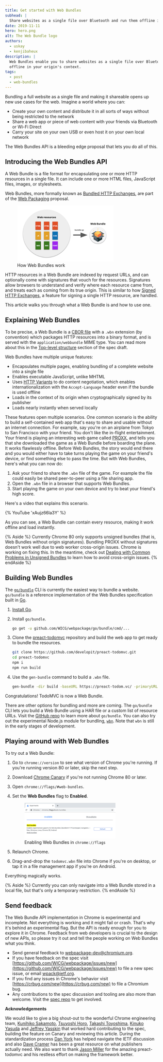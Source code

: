 ```yaml
---
title: Get started with Web Bundles
subhead: |
  Share websites as a single file over Bluetooth and run them offline in your origin's context
date: 2019-11-11
hero: hero.png
alt: The Web Bundle logo
authors:
  - uskay
  - kenjibaheux
description: |
  Web Bundles enable you to share websites as a single file over Bluetooth and run them
  offline in your origin's context.
tags:
  - post
  - web-bundles
---
```


Bundling a full website as a single file and making it shareable
opens up new use cases for the web. Imagine a world where you can: 

* Create your own content and distribute it in all sorts of ways without being
  restricted to the network
* Share a web app or piece of web content with your friends via Bluetooth or Wi-Fi Direct
* Carry your site on your own USB or even host it on your own local network

The Web Bundles API is a bleeding edge proposal that lets you do all of this.

## Introducing the Web Bundles API

A Web Bundle is a file format for encapsulating one or more HTTP resources in a
single file. It can include one or more HTML files, JavaScript files,
images, or stylesheets.

 Web Bundles, more formally known as [Bundled HTTP
 Exchanges](https://wicg.github.io/webpackage/draft-yasskin-wpack-bundled-exchanges.html),
 are part of the [Web Packaging](https://goto.google.com/webpackaging-one-pager)
 proposal.

<figure class="w-figure  w-figure--center">
  <img src="webbundle.png" 
       alt="A figure demonstrating that a Web Bundle is a collection of web resources." 
       style="max-width: 75%">
  <figcaption class="w-figcaption">
    How Web Bundles work
  </figcaption>
</figure>

HTTP resources in a Web Bundle are indexed by request URLs, and can optionally
come with signatures that vouch for the resources. Signatures allow browsers to
understand and verify where each resource came from, and treats each as coming
from its true origin. This is similar to how [Signed HTTP Exchanges][exchanges],
a feature for signing a single HTTP resource, are handled.

This article walks you through what a Web Bundle is and how to use one.

## Explaining Web Bundles

To be precise, a Web Bundle is a [CBOR file](https://cbor.io/) with a `.wbn` extension (by convention) which
packages HTTP resources into a binary format, and is served with the `application/webbundle` MIME
type. You can read more about this in the [Top-level structure](https://wicg.github.io/webpackage/draft-yasskin-wpack-bundled-exchanges.html#top-level)
section of the spec draft.

Web Bundles have multiple unique features:

* Encapsulates multiple pages, enabling bundling of a complete website into a single file
* Enables executable JavaScript, unlike MHTML
* Uses [HTTP Variants](https://tools.ietf.org/id/draft-ietf-httpbis-variants-00.html) to do
  content negotiation, which enables internationalization with the `Accept-Language`
  header even if the bundle is used offline
* Loads in the context of its origin when cryptographically signed by its publisher
* Loads nearly instantly when served locally

These features open multiple scenarios. One common scenario is the ability to
build a self-contained web app that's easy to share and usable without an
internet connection. For example, say you're on an airplane from Tokyo to San Francisco with
your friend. You don't like the in-flight entertainment. Your friend is playing an interesting
web game called [PROXX](https://proxx.app/), and tells you that she downloaded the game as a Web
Bundle before boarding the plane. It works flawlessly offline. Before Web
Bundles, the story would end there and you would either have to take turns
playing the game on your friend's device, or find something else to pass the
time. But with Web Bundles, here's what you can now do:

1. Ask your friend to share the `.wbn` file of the game. For example the file
   could easily be shared peer-to-peer using a file sharing app.
2. Open the `.wbn` file in a browser that supports Web Bundles.
3. Start playing the game on your own device and try to beat your friend's high
   score.

Here's a video that explains this scenario.

{% YouTube 'xAujz66la3Y' %}

As you can see, a Web Bundle can contain every resource, making it work offline
and load instantly.

{% Aside %}
  Currently Chrome 80 only supports unsigned bundles (that is, Web Bundles without
  origin signatures). Bundling PROXX without signatures doesn't work
  well due to web worker cross-origin issues. Chrome is working on fixing this. In
  the meantime, check out [Dealing with Common Problems in Unsigned
  Bundles](https://chromium.googlesource.com/chromium/src/+/refs/heads/master/content/browser/web_package/using_web_bundles.md#Dealing-with-Common-Problems-in-Unsigned-Bundles)
  to learn how to avoid cross-origin issues.
{% endAside %}

## Building Web Bundles

The [`go/bundle`](https://github.com/WICG/webpackage/tree/master/go/bundle) CLI is currently the
easiest way to bundle a website. `go/bundle` is a reference implementation of the Web Bundles
specification built in [Go](https://golang.org/).

1. [Install Go](https://golang.org/doc/install).
1. Install `go/bundle`.

   ```bash
   go get -u github.com/WICG/webpackage/go/bundle/cmd/...
   ```

1. Clone the [preact-todomvc](https://github.com/developit/preact-todomvc) repository and build
   the web app to get ready to bundle the resources.

    ```bash
    git clone https://github.com/developit/preact-todomvc.git
    cd preact-todomvc
    npm i
    npm run build
    ```

2. Use the `gen-bundle` command to build a `.wbn` file.

    ```bash
    gen-bundle -dir build -baseURL https://preact-todom.vc/ -primaryURL https://preact-todom.vc/ -o todomvc.wbn
    ```

Congratulations! TodoMVC is now a Web Bundle.

There are other options for bundling and more are coming. The `go/bundle` CLI
lets you build a Web Bundle using a HAR file or a custom list of resource
URLs. Visit the [GitHub
repo](https://github.com/WICG/webpackage/tree/master/go/bundle) to learn more
about `go/bundle`. You can also try out the experimental Node.js module for bundling, 
[`wbn`](https://www.npmjs.com/package/wbn). Note that `wbn` is still in the early stages of
development.

## Playing around with Web Bundles

To try out a Web Bundle:

1. Go to `chrome://version` to see what version of Chrome you're running. If you're running version
   80 or later, skip the next step.
1. Download [Chrome Canary](https://www.google.com/chrome/canary/) if you're not running Chrome 80
   or later.
1. Open `chrome://flags/#web-bundles`.
1. Set the **Web Bundles** flag to **Enabled**.

   <figure class="w-figure  w-figure--center">
     <img src="chromeflag.png" alt="A screenshot of chrome://flags" style="max-width: 75%">
     <figcaption class="w-figcaption">
       Enabling Web Bundles in <code>chrome://flags</code>
     </figcaption>
   </figure>

1. Relaunch Chrome.
1. Drag-and-drop the `todomvc.wbn` file into Chrome if you're on desktop, or tap it in a file
   management app if you're on Android.

Everything magically works.

{% Aside %}
  Currently you can only navigate into a Web Bundle stored in a local file, but
  that's only a temporary restriction.
{% endAside %}

## Send feedback

The Web Bundle API implementation in Chrome is experimental and incomplete.
Not everything is working and it might fail or crash. That's why
it's behind an experimental flag. But the API is ready enough for you to explore it in Chrome.
Feedback from web developers is crucial to the design of
new APIs, so please try it out and tell the people working on Web Bundles what you think.

* Send general feedback to
  [webpackage-dev@chromium.org](mailto:webpackage-dev@chromium.org).
* If you have feedback on the spec visit
  [https://github.com/WICG/webpackage/issues/new](https://github.com/WICG/webpackage/issues/new)
  to file a new spec issue, or email [wpack@ietf.org](mailto:wpack@ietf.org).
* If you find any issues in Chrome's behavior visit
  [https://crbug.com/new](https://crbug.com/new) to file a Chromium bug.
* Any contributions to the spec discussion and tooling are also more than
  welcome. Visit the [spec repo](https://github.com/WICG/webpackage) to get involved.

**Acknowledgements**

We would like to give a big shout-out to the wonderful Chrome engineering team,
[Kunihiko Sakamoto](https://github.com/irori), [Tsuyoshi
Horo](https://twitter.com/horo), [Takashi
Toyoshima](https://twitter.com/toyoshim), [Kinuko
Yasuda](https://twitter.com/kinu) and [Jeffrey
Yasskin](https://twitter.com/jyasskin) that worked hard contributing to the
spec, building the feature on Canary and reviewing this article. During the
standardization process [Dan York](http://danyork.me/) has helped navigate the
IETF discussion and also [Dave Cramer](https://twitter.com/dauwhe) has been a
great resource on what publishers actually need. We also want to thank [Jason
Miller](https://twitter.com/_developit) for the amazing preact-todomvc and his
restless effort on making the framework better.

[exchanges]: https://developers.google.com/web/updates/2018/11/signed-exchanges
[go/bundle]: https://github.com/WICG/webpackage/tree/master/go/bundle
